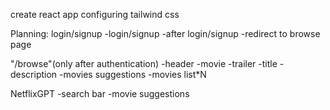 create react app
configuring tailwind css

Planning:
login/signup
    -login/signup
    -after login/signup -redirect to browse page

"/browse"(only after authentication)
    -header
    -movie
        -trailer
        -title
        -description
    -movies suggestions
        -movies list*N

NetflixGPT
    -search bar
    -movie suggestions